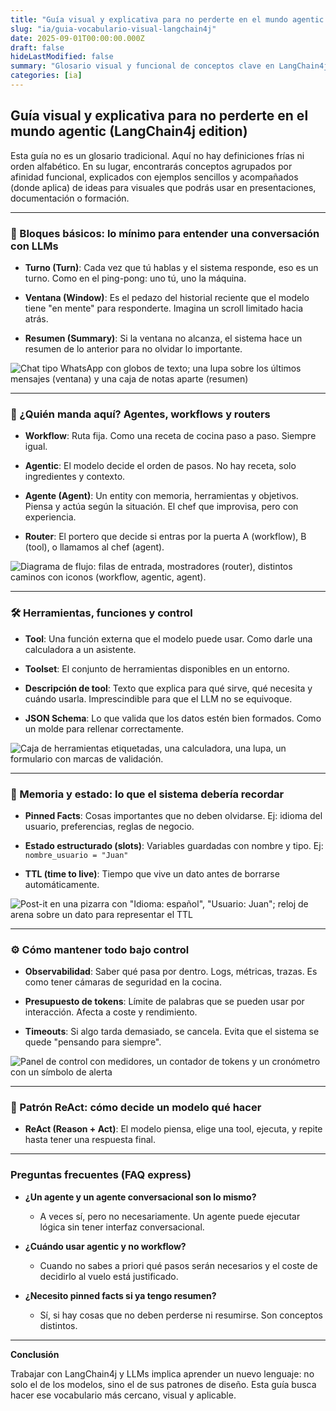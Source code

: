 ```yaml
---
title: "Guía visual y explicativa para no perderte en el mundo agentic (LangChain4j edition)"
slug: "ia/guia-vocabulario-visual-langchain4j"
date: 2025-09-01T00:00:00.000Z
draft: false
hideLastModified: false
summary: "Glosario visual y funcional de conceptos clave en LangChain4j, con ejemplos y sugerencias para presentaciones y formación."
categories: [ia]
---
```


## Guía visual y explicativa para no perderte en el mundo agentic (LangChain4j edition)

Esta guía no es un glosario tradicional. Aquí no hay definiciones frías ni orden alfabético. En su lugar, encontrarás conceptos agrupados por afinidad funcional, explicados con ejemplos sencillos y acompañados (donde aplica) de ideas para visuales que podrás usar en presentaciones, documentación o formación.

---

### 🧠 Bloques básicos: lo mínimo para entender una conversación con LLMs

* **Turno (Turn)**: Cada vez que tú hablas y el sistema responde, eso es un turno. Como en el ping-pong: uno tú, uno la máquina.

* **Ventana (Window)**: Es el pedazo del historial reciente que el modelo tiene "en mente" para responderte. Imagina un scroll limitado hacia atrás.

* **Resumen (Summary)**: Si la ventana no alcanza, el sistema hace un resumen de lo anterior para no olvidar lo importante.

![Chat tipo WhatsApp con globos de texto; una lupa sobre los últimos mensajes (ventana) y una caja de notas aparte (resumen)](/images/posts/ia/img.png)

---

### 🤖 ¿Quién manda aquí? Agentes, workflows y routers

* **Workflow**: Ruta fija. Como una receta de cocina paso a paso. Siempre igual.

* **Agentic**: El modelo decide el orden de pasos. No hay receta, solo ingredientes y contexto.

* **Agente (Agent)**: Un entity con memoria, herramientas y objetivos. Piensa y actúa según la situación. El chef que improvisa, pero con experiencia.

* **Router**: El portero que decide si entras por la puerta A (workflow), B (tool), o llamamos al chef (agent).

![Diagrama de flujo: filas de entrada, mostradores (router), distintos caminos con iconos (workflow, agentic, agent).](/images/posts/ia/img_1.png)

---

### 🛠️ Herramientas, funciones y control

* **Tool**: Una función externa que el modelo puede usar. Como darle una calculadora a un asistente.

* **Toolset**: El conjunto de herramientas disponibles en un entorno.

* **Descripción de tool**: Texto que explica para qué sirve, qué necesita y cuándo usarla. Imprescindible para que el LLM no se equivoque.

* **JSON Schema**: Lo que valida que los datos estén bien formados. Como un molde para rellenar correctamente.

![Caja de herramientas etiquetadas, una calculadora, una lupa, un formulario con marcas de validación.](/images/posts/ia/img_2.png)

---

### 🧾 Memoria y estado: lo que el sistema debería recordar

* **Pinned Facts**: Cosas importantes que no deben olvidarse. Ej: idioma del usuario, preferencias, reglas de negocio.

* **Estado estructurado (slots)**: Variables guardadas con nombre y tipo. Ej: `nombre_usuario = "Juan"`

* **TTL (time to live)**: Tiempo que vive un dato antes de borrarse automáticamente.

![Post-it en una pizarra con "Idioma: español", "Usuario: Juan"; reloj de arena sobre un dato para representar el TTL](/images/posts/ia/img_3.png)

---

### ⚙️ Cómo mantener todo bajo control

* **Observabilidad**: Saber qué pasa por dentro. Logs, métricas, trazas. Es como tener cámaras de seguridad en la cocina.

* **Presupuesto de tokens**: Límite de palabras que se pueden usar por interacción. Afecta a coste y rendimiento.

* **Timeouts**: Si algo tarda demasiado, se cancela. Evita que el sistema se quede "pensando para siempre".

![Panel de control con medidores, un contador de tokens y un cronómetro con un símbolo de alerta](/images/posts/ia/img_4.png)

---

### 🤯 Patrón ReAct: cómo decide un modelo qué hacer

* **ReAct (Reason + Act)**: El modelo piensa, elige una tool, ejecuta, y repite hasta tener una respuesta final.

---

### Preguntas frecuentes (FAQ express)

* **¿Un agente y un agente conversacional son lo mismo?**

  * A veces sí, pero no necesariamente. Un agente puede ejecutar lógica sin tener interfaz conversacional.

* **¿Cuándo usar agentic y no workflow?**

  * Cuando no sabes a priori qué pasos serán necesarios y el coste de decidirlo al vuelo está justificado.

* **¿Necesito pinned facts si ya tengo resumen?**

  * Sí, si hay cosas que no deben perderse ni resumirse. Son conceptos distintos.

---

**Conclusión**

Trabajar con LangChain4j y LLMs implica aprender un nuevo lenguaje: no solo el de los modelos, sino el de sus patrones de diseño. Esta guía busca hacer ese vocabulario más cercano, visual y aplicable.
